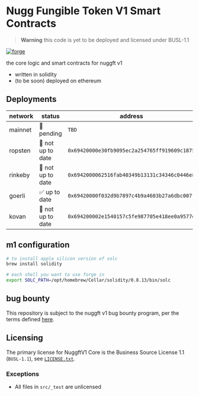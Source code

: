 # Nugg Fungible Token V1 Smart Contracts

> **Warning**
> this code is yet to be deployed and licensed under BUSL-1.1

[![forge](https://github.com/nuggxyz/nuggft-v1-core/actions/workflows/forge.yaml/badge.svg)](https://github.com/nuggxyz/nuggft-v1-core/actions/workflows/forge.yaml)

the core logic and smart contracts for nuggft v1

-   written in solidity
-   (to be soon) deployed on ethereum

## Deployments

| network | status            | address                                      |
| ------- | ----------------- | -------------------------------------------- |
| mainnet | 🔨 pending        | `TBD`                                        |
| ropsten | 🚫 not up to date | `0x69420000e30fb9095ec2a254765ff919609c1875` |
| rinkeby | 🚫 not up to date | `0x6942000062516fab40349b13131c34346c0446e8` |
| goerli  | ✅ up to date     | `0x69420000f032d9b7897c4b9a4603b27a6dbc007f` |
| kovan   | 🚫 not up to date | `0x694200002e1540157c5fe987705e418ee0a9577d` |

## m1 configuration

```bash
# to install apple silicon version of solc
brew install solidity

# each shell you want to use forge in
export SOLC_PATH=/opt/homebrew/Cellar/solidity/0.8.13/bin/solc
```

## bug bounty

This repository is subject to the nuggft v1 bug bounty program, per the terms defined [here](./bug-bounty.md).

## Licensing

The primary license for NuggftV1 Core is the Business Source License 1.1 (`BUSL-1.1`), see [`LICENSE.txt`](./LICENSE.txt).

### Exceptions

-   All files in `src/_test` are unlicensed
